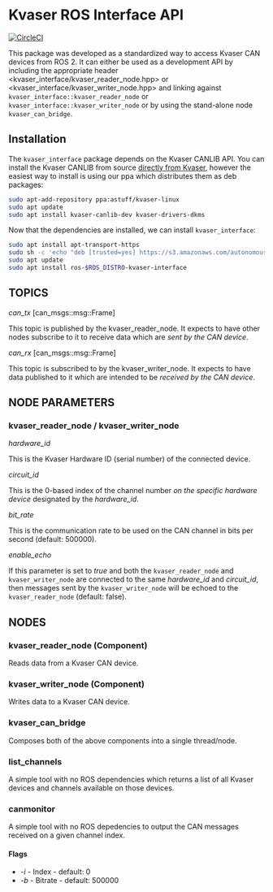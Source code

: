 # Kvaser ROS Interface API

[![CircleCI](https://circleci.com/gh/astuff/kvaser_interface/tree/ros2_master.svg?style=svg)](https://circleci.com/gh/astuff/kvaser_interface/tree/ros2_master)

This package was developed as a standardized way to access Kvaser CAN devices from ROS 2. It can either be used as a development API
by including the appropriate header <kvaser_interface/kvaser_reader_node.hpp> or <kvaser_interface/kvaser_writer_node.hpp> and linking
against `kvaser_interface::kvaser_reader_node` or `kvaser_interface::kvaser_writer_node` or by using the stand-alone node `kvaser_can_bridge`.

## Installation

The `kvaser_interface` package depends on the Kvaser CANLIB API. 
You can install the Kvaser CANLIB from source [directly from Kvaser](https://www.kvaser.com/downloads/), however the easiest way to install is using our ppa which distributes them as deb packages:

```sh
sudo apt-add-repository ppa:astuff/kvaser-linux
sudo apt update
sudo apt install kvaser-canlib-dev kvaser-drivers-dkms
```

Now that the dependencies are installed, we can install `kvaser_interface`:

```sh
sudo apt install apt-transport-https
sudo sh -c 'echo "deb [trusted=yes] https://s3.amazonaws.com/autonomoustuff-repo/ $(lsb_release -sc) main" > /etc/apt/sources.list.d/autonomoustuff-public.list'
sudo apt update
sudo apt install ros-$ROS_DISTRO-kvaser-interface
```

## TOPICS

*can_tx* [can_msgs::msg::Frame]

This topic is published by the kvaser_reader_node. It expects to have other nodes subscribe to it to receive data which are *sent by the CAN device*.

*can_rx* [can_msgs::msg::Frame]

This topic is subscribed to by the kvaser_writer_node. It expects to have data published to it which are intended to be *received by the CAN device*.

## NODE PARAMETERS

### kvaser_reader_node / kvaser_writer_node

*hardware_id*

This is the Kvaser Hardware ID (serial number) of the connected device.

*circuit_id*

This is the 0-based index of the channel number *on the specific hardware device* designated by the *hardware_id*.

*bit_rate*

This is the communication rate to be used on the CAN channel in bits per second (default: 500000).

*enable_echo*

If this parameter is set to *true* and both the `kvaser_reader_node` and `kvaser_writer_node` are connected to the same
*hardware_id* and *circuit_id*, then messages sent by the `kvaser_writer_node` will be echoed to the `kvaser_reader_node` (default: false).

## NODES

### kvaser_reader_node (Component)

Reads data from a Kvaser CAN device.

### kvaser_writer_node (Component)

Writes data to a Kvaser CAN device.

### kvaser_can_bridge

Composes both of the above components into a single thread/node.

### list_channels

A simple tool with no ROS dependencies which returns a list of all Kvaser devices and channels available on those devices.

### canmonitor

A simple tool with no ROS depedencies to output the CAN messages received on a given channel index.

#### Flags

- *-i* - Index - default: 0
- *-b* - Bitrate - default: 500000
